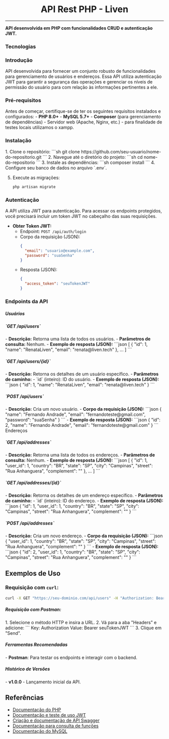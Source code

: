 <div style="margin: 0 auto"><h1 style="text-align:center">API Rest PHP - Liven</h1></center></div>
<hr>
<p><b>API desenvolvida em PHP com funcionalidades CRUD e autenticação JWT.</b></p>
<h3>Tecnologias</h3>

<h3>Introdução</h3>
API desenvolvida para fornecer um conjunto robusto de funcionalidades para gerenciamento de usuários e endereços. Essa API utiliza autenticação JWT para garantir a segurança das operações e gerenciar os níveis de permissão do usuário para com relação às informações pertinentes a ele.

<h3>Pré-requisitos</h3>
Antes de começar, certifique-se de ter os seguintes requisitos instalados e configurados:
- <b>PHP 8.0+</b>
- <b>MySQL 5.7+</b>
- <b>Composer</b> (para gerenciamento de dependências)
- Servidor web (Apache, Nginx, etc.) - para finalidade de testes locais utilizamos o xampp.

<h3>Instalação</h3>
1. Clone o repositório:
   ```sh
   git clone https://github.com/seu-usuario/nome-do-repositorio.git
   ```
2. Navegue até o diretório do projeto:
   ```sh
   cd nome-do-repositorio
   ```
3. Instale as dependências:
   ```sh
   composer install
   ```
4. Configure seu banco de dados no arquivo `.env`.

5. Execute as migrações:
   ```sh
   php artisan migrate
   ```

<h3> Autenticação</h3>
A API utiliza JWT para autenticação. Para acessar os endpoints protegidos, você precisará incluir um token JWT no cabeçalho das suas requisições.

- <b>Obter Token JWT:</b>
  - Endpoint: `POST /api/auth/login`
  - Corpo da requisição (JSON):
    ```json
    {
      "email": "usuario@example.com",
      "password": "suaSenha"
    }
    ```
  - Resposta (JSON):
    ```json
    {
      "access_token": "seuTokenJWT"
    }
    ```

<h3> Endpoints da API</h3>

<h5> Usuários </h5>

<h5> `GET /api/users`</h5>
- <b>Descrição:</b> Retorna uma lista de todos os usuários.
- <b>Parâmetros de consulta:</b> Nenhum.
- <b>Exemplo de resposta (JSON):</b>
  ```json
  [
    {
      "id": 1,
      "name": "RenataLiven",
      "email": "renata@liven.tech"
    },
    ...
  ]
  ```

<h5> `GET /api/users/{id}`</h5>
- <b>Descrição:</b> Retorna os detalhes de um usuário específico.
- <b>Parâmetros de caminho:</b>
  - `id` (inteiro): ID do usuário.
- <b>Exemplo de resposta (JSON):</b>
  ```json
  {
    "id": 1,
    "name": "RenataLiven",
    "email": "renata@liven.tech"
  }
  ```

<h5> `POST /api/users` </h5>
- <b>Descrição:</b> Cria um novo usuário.
- <b>Corpo da requisição (JSON):</b>
  ```json
  {
    "name": "Fernando Andrade",
    "email": "fernandoteste@gmail.com",
    "password": "suaSenha"
  }
  ```
- <b>Exemplo de resposta (JSON):</b>
  ```json
  {
    "id": 2,
    "name": "Fernando Andrade",
    "email": "fernandoteste@gmail.com"
  }
  ```

</h4>Endereços</h4>

<h5> `GET /api/addresses`</h5>
- <b>Descrição:</b> Retorna uma lista de todos os endereços.
- <b>Parâmetros de consulta:</b> Nenhum.
- <b>Exemplo de resposta (JSON):</b>
  ```json
  [
    {
      "id": 1,
      "user_id": 1,
      "country": "BR",
      "state": "SP",
      "city": "Campinas",
      "street": "Rua Anhanguera",
      "complement": ""
    },
    ...
  ]
  ```

<h5> `GET /api/addresses/{id}`</h5>
- <b>Descrição:</b> Retorna os detalhes de um endereço específico.
- <b>Parâmetros de caminho:</b>
  - `id` (inteiro): ID do endereço.
- <b>Exemplo de resposta (JSON):</b>
  ```json
  {
    "id": 1,
    "user_id": 1,
    "country": "BR",
    "state": "SP",
    "city": "Campinas",
    "street": "Rua Anhanguera",
    "complement": ""
  }
  ```

<h5>`POST /api/addresses` </h5>
- <b>Descrição:</b> Cria um novo endereço.
- <b>Corpo da requisição (JSON):</b>
  ```json
  {
    "user_id": 1,
    "country": "BR",
    "state": "SP",
    "city": "Campinas",
    "street": "Rua Anhanguera",
    "complement": ""
  }
  ```
- <b>Exemplo de resposta (JSON):</b>
  ```json
  {
    "id": 2,
    "user_id": 1,
    "country": "BR",
    "state": "SP",
    "city": "Campinas",
    "street": "Rua Anhanguera",
    "complement": ""
  }
  ```

## Exemplos de Uso
### Requisição com `curl`:
```sh
curl -X GET "https://seu-dominio.com/api/users" -H "Authorization: Bearer seuTokenJWT"
```

<h5>Requisição com Postman:</h5>
1. Selecione o método HTTP e insira a URL.
2. Vá para a aba "Headers" e adicione:
   ```
   Key: Authorization
   Value: Bearer seuTokenJWT
   ```
3. Clique em "Send".

<h5>Ferramentas Recomendadas</h5>
- <b>Postman</b>: Para testar os endpoints e interagir com o backend.

<h5> Histórico de Versões</h5>
- <b>v1.0.0</b> - Lançamento inicial da API.

## Referências
- [Documentação do PHP](https://www.php.net/docs.php)
- [Documentação e teste de uso JWT](https://jwt.io)
- [Criação e documentação de API Swagger](https://editor.swagger.io)
- [Documentação para consulta de funções](https://www.php.net/manual/pt_BR/)
- [Documentação do MySQL](https://dev.mysql.com/doc/)
